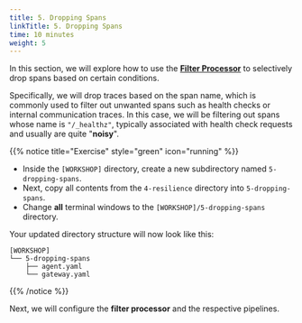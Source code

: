 ```yaml
---
title: 5. Dropping Spans
linkTitle: 5. Dropping Spans
time: 10 minutes
weight: 5
---
```


In this section, we will explore how to use the [**Filter Processor**](https://github.com/open-telemetry/opentelemetry-collector-contrib/blob/main/processor/filterprocessor/README.md) to selectively drop spans based on certain conditions.

Specifically, we will drop traces based on the span name, which is commonly used to filter out unwanted spans such as health checks or internal communication traces. In this case, we will be filtering out spans whose name is `"/_healthz"`, typically associated with health check requests and usually are quite "**noisy**".

{{% notice title="Exercise" style="green" icon="running" %}}

- Inside the `[WORKSHOP]` directory, create a new subdirectory named `5-dropping-spans`.
- Next, copy all contents from the `4-resilience` directory into `5-dropping-spans`.
- Change **all** terminal windows to the `[WORKSHOP]/5-dropping-spans` directory.

Your updated directory structure will now look like this:

```text { title="Updated Directory Structure" }
[WORKSHOP]
└── 5-dropping-spans
    ├── agent.yaml
    └── gateway.yaml
```

{{% /notice %}}

Next, we will configure the **filter processor** and the respective pipelines.
